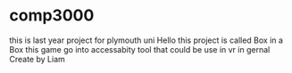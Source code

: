 # comp3000
this is last year project for plymouth uni 
Hello this project is called Box in a Box
this game go into accessabity tool that could be use in vr in gernal
Create by Liam 
